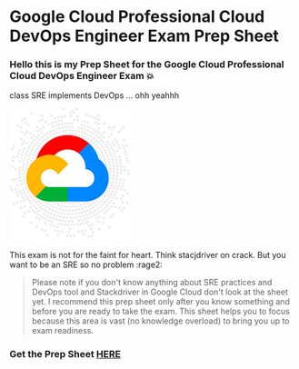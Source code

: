 # Google Cloud Professional Cloud DevOps Engineer Exam Prep Sheet


### Hello this is my Prep Sheet for the Google Cloud Professional Cloud DevOps Engineer Exam :boom:
 class SRE implements DevOps ... ohh yeahhh
 
![GCP Net](images/cloud.png)


This exam is not for the faint for heart. Think stacjdriver on crack. But you want to be an SRE so no problem :rage2:
&nbsp;
&nbsp;

> Please note if you don't know anything about SRE practices and DevOps tool and Stackdriver in Google Cloud don't look at the sheet yet. I recommend this prep sheet only after you know something and before you are ready to take the exam. This sheet helps you to focus because this area is vast (no knowledge overload) to bring you up to exam readiness. 


### Get the Prep Sheet [HERE](https://drive.google.com/file/d/1cCCTwulZuSBa4XmEh9bGzEwotaaOz9Wt/view)
